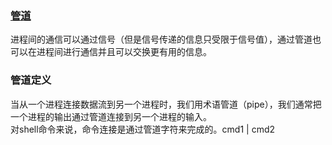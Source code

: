 ### [管道](#管道定义)
进程间的通信可以通过信号（但是信号传递的信息只受限于信号值），通过管道也可以在进程间进行通信并且可以交换更有用的信息。
### 管道定义
当从一个进程连接数据流到另一个进程时，我们用术语管道（pipe），我们通常把一个进程的输出通过管道连接到另一个进程的输入。  
对shell命令来说，命令连接是通过管道字符来完成的。cmd1 | cmd2
